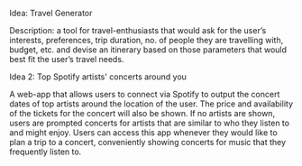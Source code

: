 Idea: Travel Generator

Description: a tool for travel-enthusiasts that would ask for the user’s interests, preferences, trip duration, no. of people they are travelling with, budget, etc. and devise an itinerary based on those parameters that would best fit the user’s travel needs.

Idea 2: Top Spotify artists' concerts around you 

A web-app that allows users to connect via Spotify to output the concert dates of top artists around the location of the user. The price and availability of the tickets for the concert will also be shown. If no artists are shown, users are prompted concerts for artists that are similar to who they listen to and might enjoy. Users can access this app whenever they would like to plan a trip to a concert, conveniently showing concerts for music that they frequently listen to.